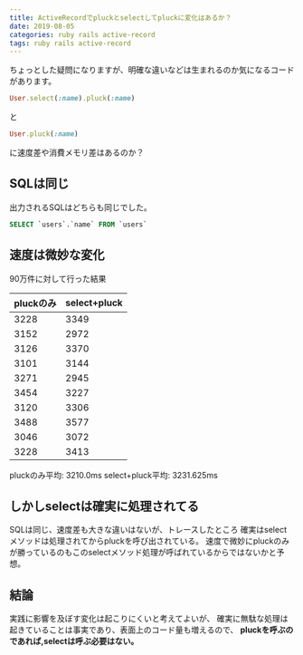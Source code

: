 ```yaml
---
title: ActiveRecordでpluckとselectしてpluckに変化はあるか？
date: 2019-08-05
categories: ruby rails active-record
tags: ruby rails active-record
---
```


ちょっとした疑問になりますが、明確な違いなどは生まれるのか気になるコードがあります。

```ruby
User.select(:name).pluck(:name)
```

と

```ruby
User.pluck(:name)
```

に速度差や消費メモリ差はあるのか？

## SQLは同じ

出力されるSQLはどちらも同じでした。

```sql
SELECT `users`.`name` FROM `users`
```

## 速度は微妙な変化

90万件に対して行った結果

| pluckのみ | select+pluck |
| --- | --- |
| 3228 | 3349 |
| 3152 | 2972 |
| 3126 | 3370 |
| 3101 | 3144 |
| 3271 | 2945 |
| 3454 | 3227 |
| 3120 | 3306 |
| 3488 | 3577 |
| 3046 | 3072 |
| 3228 | 3413 |

pluckのみ平均: 3210.0ms select+pluck平均: 3231.625ms

## しかしselectは確実に処理されてる

SQLは同じ、速度差も大きな違いはないが、トレースしたところ 確実はselectメソッドは処理されてからpluckを呼び出されている。 速度で微妙にpluckのみが勝っているのもこのselectメソッド処理が呼ばれているからではないかと予想。

## 結論

実践に影響を及ぼす変化は起こりにくいと考えてよいが、 確実に無駄な処理は起きていることは事実であり、表面上のコード量も増えるので、 **pluckを呼ぶのであれば,selectは呼ぶ必要はない。**
